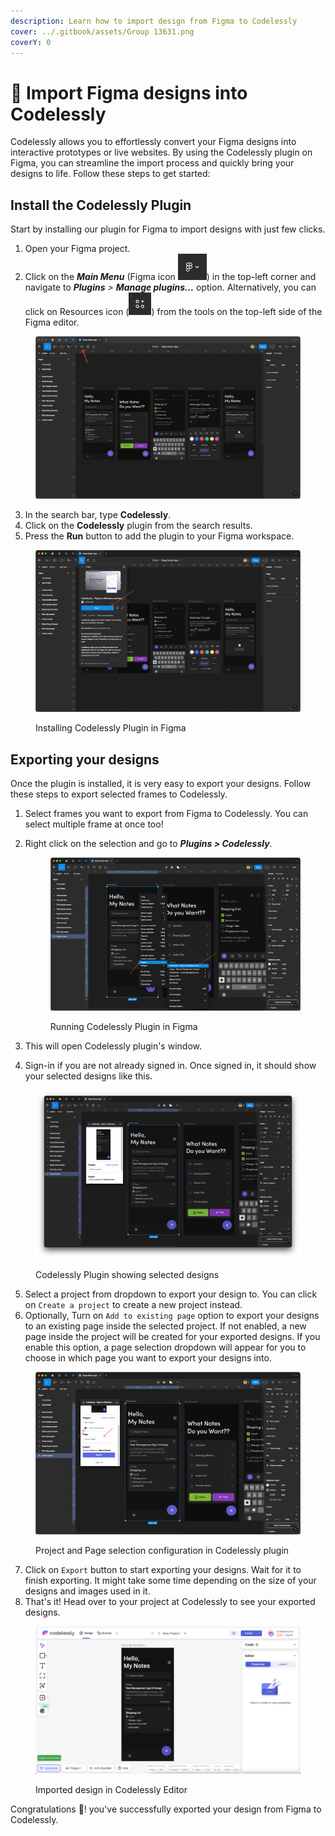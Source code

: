 ```yaml
---
description: Learn how to import design from Figma to Codelessly
cover: ../.gitbook/assets/Group 13631.png
coverY: 0
---
```


# 🔀 Import Figma designs into Codelessly

Codelessly allows you to effortlessly convert your Figma designs into interactive prototypes or live websites. By using the Codelessly plugin on Figma, you can streamline the import process and quickly bring your designs to life. Follow these steps to get started:

## Install the Codelessly Plugin

Start by installing our plugin for Figma to import designs with just few clicks.

1. Open your Figma project.
2. Click on the _**Main Menu**_ (Figma icon <img src="../.gitbook/assets/image (9).png" alt="" data-size="line">) in the top-left corner and navigate to _**Plugins** > **Manage plugins...**_ option. Alternatively, you can click on Resources icon (<img src="../.gitbook/assets/image (10).png" alt="" data-size="line">) from the tools on the top-left side of the Figma editor.

<figure><img src="../.gitbook/assets/image (11).png" alt=""><figcaption></figcaption></figure>

3. In the search bar, type **Codelessly**.
4. Click on the **Codelessly** plugin from the search results.
5. Press the **Run** button to add the plugin to your Figma workspace.

<figure><img src="../.gitbook/assets/image (14).png" alt=""><figcaption><p>Installing Codelessly Plugin in Figma</p></figcaption></figure>

## Exporting your designs

Once the plugin is installed, it is very easy to export your designs. Follow these steps to export selected frames to Codelessly.

1. Select frames you want to export from Figma to Codelessly. You can select multiple frame at once too!
2.  Right click on the selection and go to _**Plugins > Codelessly**_.

    <figure><img src="../.gitbook/assets/image (15).png" alt=""><figcaption><p>Running Codelessly Plugin in Figma</p></figcaption></figure>
3. This will open Codelessly plugin's window.&#x20;
4. Sign-in if you are not already signed in. Once signed in, it should show your selected designs like this.

<figure><img src="../.gitbook/assets/image (16).png" alt=""><figcaption><p>Codelessly Plugin showing selected designs</p></figcaption></figure>

5. Select a project from dropdown to export your design to. You can click on `Create a project` to create a new project instead.
6. Optionally, Turn on `Add to existing page` option to export your designs to an existing page inside the selected project. If not enabled, a new page inside the project will be created for your exported designs. If you enable this option, a page selection dropdown will appear for you to choose in which page you want to export your designs into.

<figure><img src="../.gitbook/assets/image (17).png" alt=""><figcaption><p>Project and Page selection configuration in Codelessly plugin</p></figcaption></figure>

7. Click on `Export` button to start exporting your designs. Wait for it to finish exporting. It might take some time depending on the size of your designs and images used in it.
8. That's it! Head over to your project at Codelessly to see your exported designs.

<figure><img src="../.gitbook/assets/image (18).png" alt=""><figcaption><p>Imported design in Codelessly Editor</p></figcaption></figure>

Congratulations 🎉! you've successfully exported your design from Figma to Codelessly.&#x20;
